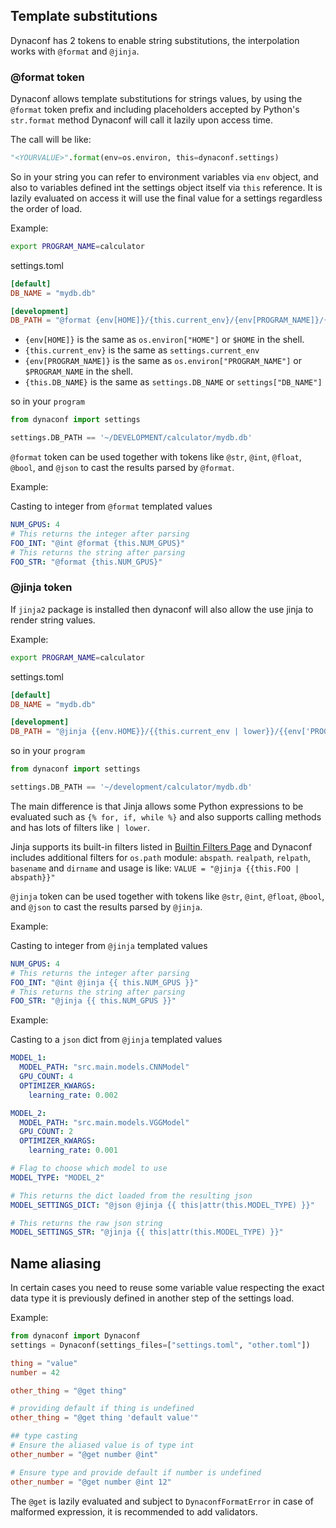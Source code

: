 ## Template substitutions

Dynaconf has 2 tokens to enable string substitutions, the interpolation works with `@format` and `@jinja`.

### @format token

Dynaconf allows template substitutions for strings values, by using the `@format` token prefix and including placeholders accepted by Python's `str.format` method Dynaconf will call
it lazily upon access time.

The call will be like:

```py
"<YOURVALUE>".format(env=os.environ, this=dynaconf.settings)
```

So in your string you can refer to environment variables via `env` object, and also to variables defined int the settings object itself via `this` reference. It is lazily evaluated on access it will use the final value for a settings regardless the order of load.

Example:

```bash
export PROGRAM_NAME=calculator
```

settings.toml

```toml
[default]
DB_NAME = "mydb.db"

[development]
DB_PATH = "@format {env[HOME]}/{this.current_env}/{env[PROGRAM_NAME]}/{this.DB_NAME}"
```

- `{env[HOME]}` is the same as `os.environ["HOME"]` or `$HOME` in the shell.
- `{this.current_env}` is the same as `settings.current_env`
- `{env[PROGRAM_NAME]}` is the same as `os.environ["PROGRAM_NAME"]` or `$PROGRAM_NAME` in the shell.
- `{this.DB_NAME}` is the same as `settings.DB_NAME` or `settings["DB_NAME"]`

so in your `program`

```py
from dynaconf import settings

settings.DB_PATH == '~/DEVELOPMENT/calculator/mydb.db'
```

`@format` token can be used together with tokens like `@str`, `@int`, `@float`, `@bool`, and `@json` to cast the results parsed by `@format`.

Example: 

Casting to integer from `@format` templated values

```yaml
NUM_GPUS: 4
# This returns the integer after parsing
FOO_INT: "@int @format {this.NUM_GPUS}"
# This returns the string after parsing
FOO_STR: "@format {this.NUM_GPUS}"
```

### @jinja token

If `jinja2` package is installed then dynaconf will also allow the use jinja to render string values.

Example:

```bash
export PROGRAM_NAME=calculator
```

settings.toml

```toml
[default]
DB_NAME = "mydb.db"

[development]
DB_PATH = "@jinja {{env.HOME}}/{{this.current_env | lower}}/{{env['PROGRAM_NAME']}}/{{this.DB_NAME}}"
```

so in your `program`

```py
from dynaconf import settings

settings.DB_PATH == '~/development/calculator/mydb.db'
```

The main difference is that Jinja allows some Python expressions to be evaluated such as `{% for, if, while %}` and also supports calling methods and has lots of filters like `| lower`.

Jinja supports its built-in filters listed in [Builtin Filters Page](http://jinja.palletsprojects.com/en/master/templates/#builtin-filters) and Dynaconf includes additional filters for `os.path` module: `abspath`. `realpath`, `relpath`, `basename` and `dirname` and usage is like: `VALUE = "@jinja {{this.FOO | abspath}}"`

`@jinja` token can be used together with tokens like `@str`, `@int`, `@float`, `@bool`, and `@json` to cast the results parsed by `@jinja`.

Example:

Casting to integer from `@jinja` templated values

```yaml
NUM_GPUS: 4
# This returns the integer after parsing
FOO_INT: "@int @jinja {{ this.NUM_GPUS }}"
# This returns the string after parsing
FOO_STR: "@jinja {{ this.NUM_GPUS }}"
```

Example:

Casting to a `json` dict from `@jinja` templated values

```yaml
MODEL_1:
  MODEL_PATH: "src.main.models.CNNModel"
  GPU_COUNT: 4
  OPTIMIZER_KWARGS:
    learning_rate: 0.002

MODEL_2:
  MODEL_PATH: "src.main.models.VGGModel"
  GPU_COUNT: 2
  OPTIMIZER_KWARGS:
    learning_rate: 0.001

# Flag to choose which model to use
MODEL_TYPE: "MODEL_2"

# This returns the dict loaded from the resulting json
MODEL_SETTINGS_DICT: "@json @jinja {{ this|attr(this.MODEL_TYPE) }}"

# This returns the raw json string
MODEL_SETTINGS_STR: "@jinja {{ this|attr(this.MODEL_TYPE) }}"
```


## Name aliasing

In certain cases you need to reuse some variable value respecting the exact 
data type it is previously defined in another step of the settings load.

Example:

```py title="config.py"
from dynaconf import Dynaconf
settings = Dynaconf(settings_files=["settings.toml", "other.toml"])  
```

```toml title="settings.toml"
thing = "value"
number = 42
```

```toml title="other.toml"
other_thing = "@get thing"

# providing default if thing is undefined
other_thing = "@get thing 'default value'"

## type casting
# Ensure the aliased value is of type int
other_number = "@get number @int"

# Ensure type and provide default if number is undefined
other_number = "@get number @int 12"
```

The `@get` is lazily evaluated and subject to `DynaconfFormatError` in case of
malformed expression, it is recommended to add validators.
